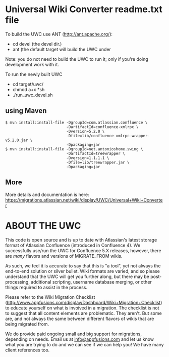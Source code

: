 # Universal Wiki Converter readme.txt file

To build the UWC use ANT (http://ant.apache.org/):
* cd devel (the devel dir.)
* ant      (the default target will build the UWC under 

Note: you do not need to build the UWC to run it; only if you're doing development work with it. 

To run the newly built UWC
* cd target/uwc/
* chmod a+x *sh
* ./run_uwc_devel.sh

## using Maven

```shell
$ mvn install:install-file -DgroupId=com.atlassian.confluence \
                           -DartifactId=confluence-xmlrpc \
                           -Dversion=5.2.0 \
                           -Dfile=lib/confluence-xmlrpc-wrapper-v5.2.0.jar \
                           -Dpackaging=jar
$ mvn install:install-file -DgroupId=net.antonioshome.swing \
                           -DartifactId=treewrapper \
                           -Dversion=1.1.1.1 \
                           -Dfile=lib/treewrapper.jar \
                           -Dpackaging=jar
```

## More

More details and documentation is here: https://migrations.atlassian.net/wiki/display/UWC/Universal+Wiki+Converter

# ABOUT THE UWC

This code is open source and is up to date with Atlassian's latest storage format of Atlassian Confluence
(introduced in Confluence 4). We successfully use/run the UWC for Confluence 5.X releases, however, there are *many* flavors and versions of MIGRATE_FROM wikis. 

As such, we feel it is accurate to say that this is "a tool", yet not always the end-to-end solution or silver bullet. Wiki formats are varied, and so please understand that the UWC will get you further along, but there may be post-processing, additional scripting, username database merging, or other things required to assist in the process. 

Please refer to the Wiki Migration Checklist (http://www.appfusions.com/display/Dashboard/Wiki+Migration+Checklist) to educate yourself on what is invoived in a migration. The checklist is not to suggest that all content elements are problematic. They aren't. But some are, and not always the same between different flavors of wikis that are being migrated from.

We do provide paid ongoing small and big support for migrations, depending on needs. Email us at info@appfusions.com and let us know what you are trying to do and we can see if we can help you!  We have many client references too.

